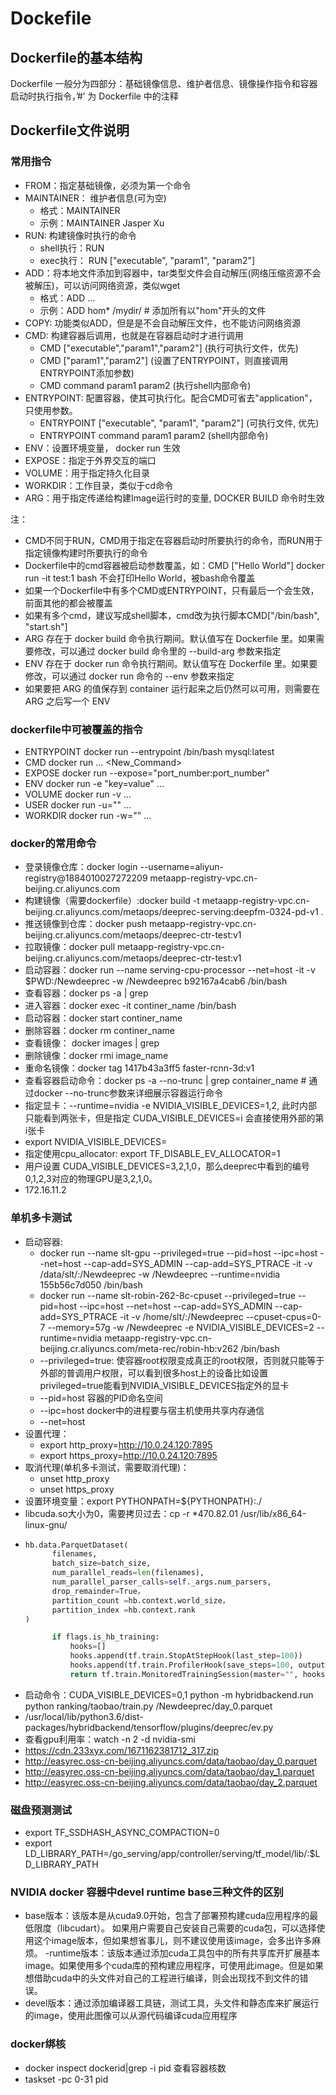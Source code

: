 # Dockefile

## Dockerfile的基本结构

Dockerfile 一般分为四部分：基础镜像信息、维护者信息、镜像操作指令和容器启动时执行指令，’#’ 为 Dockerfile 中的注释

## Dockerfile文件说明

### 常用指令
- FROM：指定基础镜像，必须为第一个命令
- MAINTAINER： 维护者信息(可为空)
  - 格式：MAINTAINER <name>
  - 示例：MAINTAINER Jasper Xu
- RUN: 构建镜像时执行的命令
  - shell执行：RUN <command>
  - exec执行： RUN ["executable", "param1", "param2"]
- ADD：将本地文件添加到容器中，tar类型文件会自动解压(网络压缩资源不会被解压)，可以访问网络资源，类似wget
  - 格式：ADD <src>... <dest>
  - 示例：ADD hom* /mydir/  # 添加所有以"hom"开头的文件
- COPY: 功能类似ADD，但是是不会自动解压文件，也不能访问网络资源
- CMD: 构建容器后调用，也就是在容器启动时才进行调用
  - CMD ["executable","param1","param2"] (执行可执行文件，优先)
  - CMD ["param1","param2"] (设置了ENTRYPOINT，则直接调用ENTRYPOINT添加参数)
  - CMD command param1 param2 (执行shell内部命令)
- ENTRYPOINT: 配置容器，使其可执行化。配合CMD可省去"application"，只使用参数。
  - ENTRYPOINT ["executable", "param1", "param2"] (可执行文件, 优先)
  - ENTRYPOINT command param1 param2 (shell内部命令)
- ENV：设置环境变量， docker run 生效
- EXPOSE：指定于外界交互的端口
- VOLUME：用于指定持久化目录
- WORKDIR：工作目录，类似于cd命令
- ARG：用于指定传递给构建Image运行时的变量, DOCKER BUILD 命令时生效

注：
- CMD不同于RUN，CMD用于指定在容器启动时所要执行的命令，而RUN用于指定镜像构建时所要执行的命令
- Dockerfile中的cmd容器被启动参数覆盖，如：CMD ["Hello World"] docker run -it test:1  bash 不会打印Hello World，被bash命令覆盖
- 如果一个Dockerfile中有多个CMD或ENTRYPOINT，只有最后一个会生效，前面其他的都会被覆盖
-  如果有多个cmd，建议写成shell脚本，cmd改为执行脚本CMD["/bin/bash", "start.sh"]
-  ARG 存在于 docker build 命令执行期间。默认值写在 Dockerfile 里。如果需要修改，可以通过 docker build 命令里的 --build-arg 参数来指定
-  ENV 存在于 docker run 命令执行期间。默认值写在 Dockerfile 里。如果要修改，可以通过 docker run 命令的 --env 参数来指定
-  如果要把 ARG 的值保存到 container 运行起来之后仍然可以可用，则需要在 ARG 之后写一个 ENV

### dockerfile中可被覆盖的指令
- ENTRYPOINT     docker run --entrypoint /bin/bash mysql:latest 
- CMD       docker run ... <New_Command>
- EXPOSE  docker run --expose="port_number:port_number"
- ENV    docker run -e "key=value" ...
- VOLUME    docker run -v ...
- USER docker run -u="" ...
- WORKDIR  docker run -w="" ...


### docker的常用命令
- 登录镜像仓库：docker login --username=aliyun-registry@1884010027272209 metaapp-registry-vpc.cn-beijing.cr.aliyuncs.com
- 构建镜像（需要dockerfile）:docker build  -t metaapp-registry-vpc.cn-beijing.cr.aliyuncs.com/metaops/deeprec-serving:deepfm-0324-pd-v1 .
- 推送镜像到仓库：docker push   metaapp-registry-vpc.cn-beijing.cr.aliyuncs.com/metaops/deeprec-ctr-test:v1
- 拉取镜像：docker pull metaapp-registry-vpc.cn-beijing.cr.aliyuncs.com/metaops/deeprec-ctr-test:v1
- 启动容器：docker run --name serving-cpu-processor  --net=host  -it -v $PWD:/Newdeeprec  -w /Newdeeprec b92167a4cab6 /bin/bash
- 查看容器：docker ps -a | grep
- 进入容器：docker exec -it continer_name /bin/bash
- 启动容器：docker start continer_name
- 删除容器：docker rm continer_name
- 查看镜像： docker images | grep
- 删除镜像：docker rmi image_name
- 重命名镜像：docker tag 1417b43a3ff5 faster-rcnn-3d:v1
- 查看容器启动命令：docker ps -a --no-trunc | grep container_name   # 通过docker --no-trunc参数来详细展示容器运行命令
- 指定显卡：--runtime=nvidia  -e NVIDIA_VISIBLE_DEVICES=1,2, 此时内部只能看到两张卡，但是指定 CUDA_VISIBLE_DEVICES=i 会直接使用外部的第i张卡   
- export NVIDIA_VISIBLE_DEVICES=
- 指定使用cpu_allocator: export TF_DISABLE_EV_ALLOCATOR=1
- 用户设置 CUDA_VISIBLE_DEVICES=3,2,1,0，那么deeprec中看到的编号0,1,2,3对应的物理GPU是3,2,1,0。
- 172.16.11.2

### 单机多卡测试
- 启动容器: 
  - docker run --name slt-gpu   --privileged=true --pid=host --ipc=host --net=host --cap-add=SYS_ADMIN  --cap-add=SYS_PTRACE -it -v /data/slt/:/Newdeeprec  -w /Newdeeprec --runtime=nvidia 155b56c7d050  /bin/bash
  - docker run --name slt-robin-262-8c-cpuset   --privileged=true --pid=host --ipc=host --net=host --cap-add=SYS_ADMIN  --cap-add=SYS_PTRACE -it -v /home/slt/:/Newdeeprec --cpuset-cpus=0-7 --memory=57g -w /Newdeeprec -e NVIDIA_VISIBLE_DEVICES=2 --runtime=nvidia metaapp-registry-vpc.cn-beijing.cr.aliyuncs.com/meta-rec/robin-hb:v262  /bin/bash  
  - --privileged=true: 使容器root权限变成真正的root权限，否则就只能等于外部的普调用户权限，可以看到很多host上的设备比如设置privileged=true能看到NVIDIA_VISIBLE_DEVICES指定外的显卡
  - --pid=host 容器的PID命名空间
  - --ipc=host  docker中的进程要与宿主机使用共享内存通信
  - --net=host
- 设置代理：
  - export http_proxy=http://10.0.24.120:7895
  - export https_proxy=http://10.0.24.120:7895
- 取消代理(单机多卡测试，需要取消代理)：
  - unset http_proxy
  - unset https_proxy
- 设置环境变量：export PYTHONPATH=${PYTHONPATH}:./
- libcuda.so大小为0，需要拷贝过去：cp -r *470.82.01  /usr/lib/x86_64-linux-gnu/
- ```python
  hb.data.ParquetDataset(
        filenames,
        batch_size=batch_size,
        num_parallel_reads=len(filenames),
        num_parallel_parser_calls=self._args.num_parsers,
        drop_remainder=True，
        partition_count =hb.context.world_size，
        partition_index =hb.context.rank
  )

        if flags.is_hb_training:
            hooks=[]
            hooks.append(tf.train.StopAtStepHook(last_step=100))
            hooks.append(tf.train.ProfilerHook(save_steps=100, output_dir=self.__hb_training))
            return tf.train.MonitoredTrainingSession(master="", hooks= hooks, save_checkpoint_steps=1000000, checkpoint_dir=self.__hb_training, config=sess_config)  
  ```
- 启动命令：CUDA_VISIBLE_DEVICES=0,1 python -m hybridbackend.run python ranking/taobao/train.py /Newdeeprec/day_0.parquet
- /usr/local/lib/python3.6/dist-packages/hybridbackend/tensorflow/plugins/deeprec/ev.py
- 查看gpu利用率：watch -n 2 -d nvidia-smi
- https://cdn.233xyx.com/1671162381712_317.zip
- http://easyrec.oss-cn-beijing.aliyuncs.com/data/taobao/day_0.parquet
- http://easyrec.oss-cn-beijing.aliyuncs.com/data/taobao/day_1.parquet 
- http://easyrec.oss-cn-beijing.aliyuncs.com/data/taobao/day_2.parquet 

### 磁盘预测测试
- export TF_SSDHASH_ASYNC_COMPACTION=0
- export LD_LIBRARY_PATH=/go_serving/app/controller/serving/tf_model/lib/:$LD_LIBRARY_PATH

### NVIDIA docker 容器中devel runtime base三种文件的区别
- base版本：该版本是从cuda9.0开始，包含了部署预构建cuda应用程序的最低限度（libcudart）。
如果用户需要自己安装自己需要的cuda包，可以选择使用这个image版本，但如果想省事儿，则不建议使用该image，会多出许多麻烦。
-runtime版本：该版本通过添加cuda工具包中的所有共享库开扩展基本image。如果使用多个cuda库的预构建应用程序，可使用此image。但是如果想借助cuda中的头文件对自己的工程进行编译，则会出现找不到文件的错误。
- devel版本：通过添加编译器工具链，测试工具，头文件和静态库来扩展运行的image，使用此图像可以从源代码编译cuda应用程序

### docker绑核
- docker inspect dockerid|grep -i pid 查看容器核数
- taskset -pc 0-31  pid